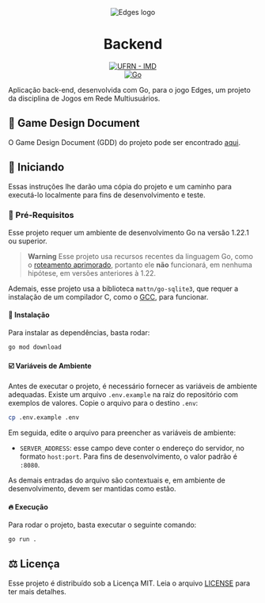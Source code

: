 <p align="center">
<picture>
<source media="(prefers-color-scheme: dark)" srcset="./docs/assets/logo-light.png">
<img src="./docs/assets/logo-dark.png" alt="Edges logo" align="center" title="Edges">
</picture>
</p>

<h1 align="center">Backend</h1>

<p align="center">
<a href="https://www.metropoledigital.ufrn.br/portal/"><img alt="UFRN - IMD" src="https://img.shields.io/badge/ufrn-imd-ufrn?style=for-the-badge&labelColor=%23164194&color=%230095DB&link=https%3A%2F%2Fwww.metropoledigital.ufrn.br%2Fportal%2F"></a>
<br>
<a href="https://go.dev/"><img alt="Go" src="https://img.shields.io/badge/Go-00ADD8?style=for-the-badge&logo=go&logoColor=FFFFFF"></a>
</p>

Aplicação back-end, desenvolvida com Go, para o jogo Edges, um projeto da disciplina de Jogos em Rede Multiusuários.

## 📄 Game Design Document

O Game Design Document (GDD) do projeto pode ser encontrado [aqui](GDD.md).

## 🏁 Iniciando

Essas instruções lhe darão uma cópia do projeto e um caminho para executá-lo localmente para fins de desenvolvimento e teste.

### 📃 Pré-Requisitos

Esse projeto requer um ambiente de desenvolvimento Go na versão 1.22.1 ou superior.

> **Warning**
> Esse projeto usa recursos recentes da linguagem Go, como o [roteamento aprimorado](https://go.dev/blog/routing-enhancements), portanto ele **não** funcionará, em nenhuma hipótese, em versões anteriores à 1.22.

Ademais, esse projeto usa a biblioteca `mattn/go-sqlite3`, que requer a instalação de um compilador C, como o [GCC](https://gcc.gnu.org/), para funcionar. 

#### 🔨 Instalação

Para instalar as dependências, basta rodar:

```sh
go mod download
```

#### ☑️ Variáveis de Ambiente

Antes de executar o projeto, é necessário fornecer as variáveis de ambiente adequadas. Existe um arquivo `.env.example` na raiz do repositório com exemplos de valores. Copie o arquivo para o destino `.env`:

```sh
cp .env.example .env
```

Em seguida, edite o arquivo para preencher as variáveis de ambiente:

- `SERVER_ADDRESS`: esse campo deve conter o endereço do servidor, no formato `host:port`. Para fins de desenvolvimento, o valor padrão é `:8080`.

As demais entradas do arquivo são contextuais e, em ambiente de desenvolvimento, devem ser mantidas como estão.

#### 🔥 Execução

Para rodar o projeto, basta executar o seguinte comando:

```sh
go run .
```

## ⚖️ Licença

Esse projeto é distribuído sob a Licença MIT. Leia o arquivo [LICENSE](LICENSE) para ter mais detalhes.
